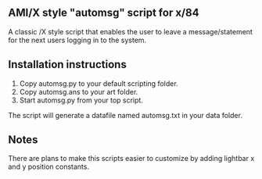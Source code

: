 AMI/X style "automsg" script for x/84
-------------------------------------
A classic /X style script that enables the user to leave a message/statement for the next users logging in to the system.

Installation instructions
-------------------------
1. Copy automsg.py to your default scripting folder.
2. Copy automsg.ans to your art folder.
3. Start automsg.py from your top script.

The script will generate a datafile named automsg.txt in your data folder.

Notes
-----
There are plans to make this scripts easier to customize by adding lightbar x and y position constants.
